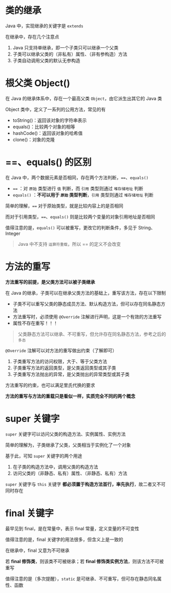 # 类的继承

Java 中，实现继承的关键字是 `extends`

在继承中，存在几个注意点

1. Java 只支持单继承，即一个子类只可以继承一个父类  
2. 子类可以继承父类的（非私有）属性、（非有参构造）方法
3. 子类自动调用父类的默认无参构造

# 根父类 Object()

在 Java 的继承体系中，存在一个最高父类 `Object`，由它派生出其它的 Java 类

Object 类中，定义了一系列的公用方法，常见的有
- toString()：返回该对象的字符串表示
- equals()：比较两个对象的相等
- hashCode()：返回该对象的哈希值
- clone()：对象的克隆

# ==、equals() 的区别

在 Java 中，两个数据元素是否相同，存在两个方法判断，`==`、`equals()`

- `==` ：对 ` 原始 ` 类型进行 ` 值 ` 判断，而 ` 引用 ` 类型则通过 ` 堆存储地址 ` 判断
- `equals()` ：**不可以用于 ` 原始 ` 类型判断**，` 引用 ` 类型则通过 ` 堆存储地址 ` 判断

简单的理解，`==` 对于原始类型，就是比较内容上的是否相同

而对于引用类型，`==`、`equals()` 则是比较两个变量的对象引用地址是否相同

值得注意的是，`equals()` 可以被重写，更改它的判断条件，多见于 String、Integer

> Java 中不支持 ` 运算符重载 `，所以 == 的定义不会改变

# 方法的重写

**方法重写的前提，是父类方法可以被子类继承**

在 Java 的继承，子类可以在继承父类方法的基础上，重写该方法，存在以下限制
- 子类不可以重写父类的静态成员方法、默认构造方法，但可以存在同名静态方法
- 方法重写时，必须使用 `@Override` 注解进行声明，这是一个有效的方法重写
- 属性不存在重写！！！

> 父类静态方法可以继承、不可重写，但允许存在同名静态方法，参考之后的 ` 多态 `

`@Override` 注解可以对方法的重写做出约束（了解即可）

1. 子类重写方法的访问权限，大于、等于父类方法
2. 子类重写方法的返回类型，是父类返回类型或其子类
3. 子类重写方法抛出的异常，是父类抛出的异常类型或其子类

方法重写的约束，也可以满足里氏代换的要求

**方法的重写与方法的重载只是看似一样，实质完全不同的两个概念**

# super 关键字

`super` 关键字可以访问父类的构造方法、实例属性、实例方法

简单的理解为，子类继承了父类，父类相当于实例化了一个对象

基于此，可知 `super` 关键字的两个用途
1. 在子类的构造方法中，调用父类的构造方法
2. 访问父类的（非静态、私有）属性、（非静态、私有）方法

`super` 关键字与 `this` 关键字 **都必须置于构造方法首行，率先执行**，故二者又不可同时存在

# final 关键字

最早见到 final，是在常量中，表示 final 常量，定义变量的不可变性

值得注意的是，final 关键字的用法很多，但含义上是一致的

在继承中，final 又意为不可继承

若 **final 修饰类**，则该类不可被继承；若 **final 修饰类实例方法**，则该方法不可被重写

值得注意的是（多次提醒），`static` 是可继承、不可重写，但可存在静态同名属性、函数